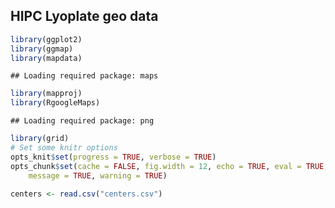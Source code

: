 HIPC Lyoplate geo data
-----------------------



```r
library(ggplot2)
library(ggmap)
library(mapdata)
```

```
## Loading required package: maps
```

```r
library(mapproj)
library(RgoogleMaps)
```

```
## Loading required package: png
```

```r
library(grid)
# Set some knitr options
opts_knit$set(progress = TRUE, verbose = TRUE)
opts_chunk$set(cache = FALSE, fig.width = 12, echo = TRUE, eval = TRUE, 
    message = TRUE, warning = TRUE)
```






```r
centers <- read.csv("centers.csv")
```








